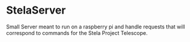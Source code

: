 # StelaServer
Small Server meant to run on a raspberry pi and handle requests that will correspond to commands for the Stela Project Telescope.
